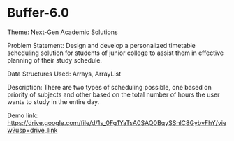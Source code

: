 # Buffer-6.0
Theme: Next-Gen Academic Solutions

Problem Statement: Design and develop a personalized timetable scheduling solution for students
		   of junior college to assist them in effective planning of their study schedule.

Data Structures Used: Arrays, ArrayList

Description: There are two types of scheduling possible, one based on priority of subjects and other
	     based on the total number of hours the user wants to study in the entire day.


Demo link: https://drive.google.com/file/d/1s_0Fg1YaTsA0SAQ0BqySSnlC8GybvFhY/view?usp=drive_link

